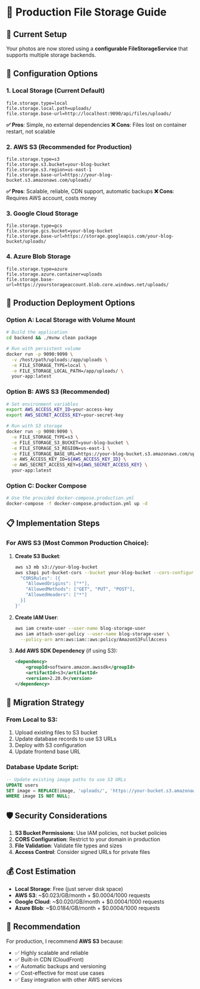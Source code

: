 # 📁 Production File Storage Guide

## 🎯 **Current Setup**
Your photos are now stored using a **configurable FileStorageService** that supports multiple storage backends.

## 🔧 **Configuration Options**

### 1. **Local Storage** (Current Default)
```properties
file.storage.type=local
file.storage.local.path=uploads/
file.storage.base-url=http://localhost:9090/api/files/uploads/
```

**✅ Pros**: Simple, no external dependencies
**❌ Cons**: Files lost on container restart, not scalable

### 2. **AWS S3** (Recommended for Production)
```properties
file.storage.type=s3
file.storage.s3.bucket=your-blog-bucket
file.storage.s3.region=us-east-1
file.storage.base-url=https://your-blog-bucket.s3.amazonaws.com/uploads/
```

**✅ Pros**: Scalable, reliable, CDN support, automatic backups
**❌ Cons**: Requires AWS account, costs money

### 3. **Google Cloud Storage**
```properties
file.storage.type=gcs
file.storage.gcs.bucket=your-blog-bucket
file.storage.base-url=https://storage.googleapis.com/your-blog-bucket/uploads/
```

### 4. **Azure Blob Storage**
```properties
file.storage.type=azure
file.storage.azure.container=uploads
file.storage.base-url=https://yourstorageaccount.blob.core.windows.net/uploads/
```

## 🚀 **Production Deployment Options**

### Option A: Local Storage with Volume Mount
```bash
# Build the application
cd backend && ./mvnw clean package

# Run with persistent volume
docker run -p 9090:9090 \
  -v /host/path/uploads:/app/uploads \
  -e FILE_STORAGE_TYPE=local \
  -e FILE_STORAGE_LOCAL_PATH=/app/uploads/ \
  your-app:latest
```

### Option B: AWS S3 (Recommended)
```bash
# Set environment variables
export AWS_ACCESS_KEY_ID=your-access-key
export AWS_SECRET_ACCESS_KEY=your-secret-key

# Run with S3 storage
docker run -p 9090:9090 \
  -e FILE_STORAGE_TYPE=s3 \
  -e FILE_STORAGE_S3_BUCKET=your-blog-bucket \
  -e FILE_STORAGE_S3_REGION=us-east-1 \
  -e FILE_STORAGE_BASE_URL=https://your-blog-bucket.s3.amazonaws.com/uploads/ \
  -e AWS_ACCESS_KEY_ID=${AWS_ACCESS_KEY_ID} \
  -e AWS_SECRET_ACCESS_KEY=${AWS_SECRET_ACCESS_KEY} \
  your-app:latest
```

### Option C: Docker Compose
```bash
# Use the provided docker-compose.production.yml
docker-compose -f docker-compose.production.yml up -d
```

## 📋 **Implementation Steps**

### For AWS S3 (Most Common Production Choice):

1. **Create S3 Bucket**:
   ```bash
   aws s3 mb s3://your-blog-bucket
   aws s3api put-bucket-cors --bucket your-blog-bucket --cors-configuration '{
     "CORSRules": [{
       "AllowedOrigins": ["*"],
       "AllowedMethods": ["GET", "PUT", "POST"],
       "AllowedHeaders": ["*"]
     }]
   }'
   ```

2. **Create IAM User**:
   ```bash
   aws iam create-user --user-name blog-storage-user
   aws iam attach-user-policy --user-name blog-storage-user \
     --policy-arn arn:aws:iam::aws:policy/AmazonS3FullAccess
   ```

3. **Add AWS SDK Dependency** (if using S3):
   ```xml
   <dependency>
       <groupId>software.amazon.awssdk</groupId>
       <artifactId>s3</artifactId>
       <version>2.20.0</version>
   </dependency>
   ```

## 🔄 **Migration Strategy**

### From Local to S3:
1. Upload existing files to S3 bucket
2. Update database records to use S3 URLs
3. Deploy with S3 configuration
4. Update frontend base URL

### Database Update Script:
```sql
-- Update existing image paths to use S3 URLs
UPDATE users 
SET image = REPLACE(image, 'uploads/', 'https://your-bucket.s3.amazonaws.com/uploads/')
WHERE image IS NOT NULL;
```

## 🛡️ **Security Considerations**

1. **S3 Bucket Permissions**: Use IAM policies, not bucket policies
2. **CORS Configuration**: Restrict to your domain in production
3. **File Validation**: Validate file types and sizes
4. **Access Control**: Consider signed URLs for private files

## 💰 **Cost Estimation**

- **Local Storage**: Free (just server disk space)
- **AWS S3**: ~$0.023/GB/month + $0.0004/1000 requests
- **Google Cloud**: ~$0.020/GB/month + $0.0004/1000 requests
- **Azure Blob**: ~$0.0184/GB/month + $0.0004/1000 requests

## 🎯 **Recommendation**

For production, I recommend **AWS S3** because:
- ✅ Highly scalable and reliable
- ✅ Built-in CDN (CloudFront)
- ✅ Automatic backups and versioning
- ✅ Cost-effective for most use cases
- ✅ Easy integration with other AWS services
